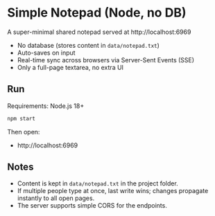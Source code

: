 # Simple Notepad (Node, no DB)

A super-minimal shared notepad served at http://localhost:6969

- No database (stores content in `data/notepad.txt`)
- Auto-saves on input
- Real-time sync across browsers via Server-Sent Events (SSE)
- Only a full-page textarea, no extra UI

## Run

Requirements: Node.js 18+

```bash
npm start
```

Then open:

- http://localhost:6969

## Notes

- Content is kept in `data/notepad.txt` in the project folder.
- If multiple people type at once, last write wins; changes propagate instantly to all open pages.
- The server supports simple CORS for the endpoints.
